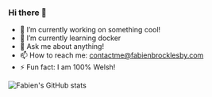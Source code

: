### Hi there 👋

- 🔭 I’m currently working on something cool!
- 🌱 I’m currently learning docker
- 💬 Ask me about anything!
- 📫 How to reach me: contactme@fabienbrocklesby.com
- ⚡ Fun fact: I am 100% Welsh!


![Fabien's GitHub stats](https://github-readme-stats.vercel.app/api?username=fabienbrocklesby&theme=dark&show_icons=true)
